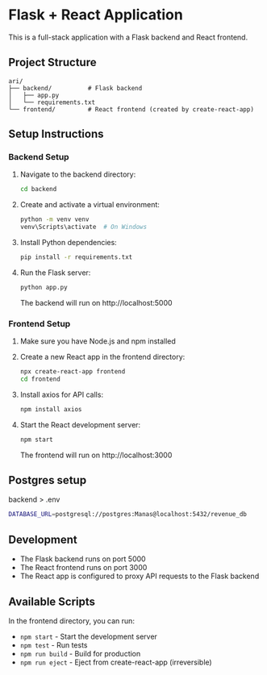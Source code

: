 # Flask + React Application

This is a full-stack application with a Flask backend and React frontend.

## Project Structure

```
ari/
├── backend/          # Flask backend
│   ├── app.py
│   └── requirements.txt
└── frontend/         # React frontend (created by create-react-app)
```

## Setup Instructions

### Backend Setup

1. Navigate to the backend directory:
   ```bash
   cd backend
   ```

2. Create and activate a virtual environment:
   ```bash
   python -m venv venv
   venv\Scripts\activate  # On Windows
   ```

3. Install Python dependencies:
   ```bash
   pip install -r requirements.txt
   ```

4. Run the Flask server:
   ```bash
   python app.py
   ```
   The backend will run on http://localhost:5000

### Frontend Setup

1. Make sure you have Node.js and npm installed

2. Create a new React app in the frontend directory:
   ```bash
   npx create-react-app frontend
   cd frontend
   ```

3. Install axios for API calls:
   ```bash
   npm install axios
   ```

4. Start the React development server:
   ```bash
   npm start
   ```
   The frontend will run on http://localhost:3000

## Postgres setup
backend > .env
   ```bash
   DATABASE_URL=postgresql://postgres:Manas@localhost:5432/revenue_db
   ```

## Development

- The Flask backend runs on port 5000
- The React frontend runs on port 3000
- The React app is configured to proxy API requests to the Flask backend

## Available Scripts

In the frontend directory, you can run:

- `npm start` - Start the development server
- `npm test` - Run tests
- `npm run build` - Build for production
- `npm run eject` - Eject from create-react-app (irreversible)
